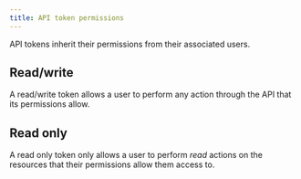 ```yaml
---
title: API token permissions
---
```


API tokens inherit their permissions from their associated users.

## Read/write

A read/write token allows a user to perform any action through the API that its permissions allow.

## Read only

A read only token only allows a user to perform *read* actions on the resources that their permissions allow them access to.
